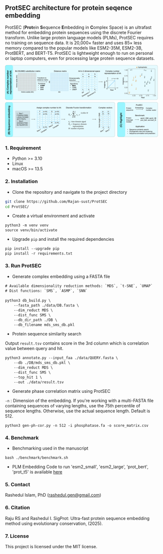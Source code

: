 ## ProtSEC architecture for protein seqence embedding
ProtSEC (**Prot**ein **S**equence **E**mbedding in **C**omplex Space) is an ultrafast method for embedding protein sequences using the discrete Fourier transform. Unlike large protein language models (PLMs), ProtSEC requires no training on sequence data. It is 20,000× faster and uses 85× less memory compared to the popular models like ESM2-35M, ESM2-3B, ProtBERT, and BERT-T5. ProtSEC is lightweight enough to run on personal or laptop computers, even for processing large protein sequence datasets. 

<p align="center">
  <img src="./data/plots/figures_ProtSEC/figure.1_v5_github.jpeg" width="700"/>
</p>

### 1. Requirement

 - Python >= 3.10
 - Linux
 - macOS >= 13.5

### 2. Installation

 - Clone the repository and navigate to the project directory

```sh
git clone https://github.com/Rajan-sust/ProtSEC
cd ProtSEC/
```

- Create a virtual environment and activate

```
python3 -m venv venv
source venv/bin/activate
```

- Upgrade `pip` and install the required dependencies

```
pip install --upgrade pip
pip install -r requirements.txt
```

### 3. Run ProtSEC

- Generate complex embedding using a FASTA file

```
# Available dimensionality reduction methods: `MDS`, `t-SNE`, `UMAP`
# Dist functions: `SMS`, `ASMP`, `SNN`

python3 db_build.py \
    --fasta_path ./data/DB.fasta \
    --dim_reduct MDS \
    --dist_func SMS \
    --db_dir_path ./DB \
    --db_filename mds_sms_db.pkl
```

- Protein sequence similarity search

Output `result.tsv` contains score in the 3rd column which is correlation value between query and hit.

```
python3 annotate.py --input_faa ./data/QUERY.fasta \
    --db ./DB/mds_sms_db.pkl \
    --dim_reduct MDS \
    --dist_func SMS \
    --top_hit 1 \
    --out ./data/result.tsv
```

- Generate phase correlation matrix using ProtSEC

`-n` : Dimension of the embedding. If you're working with a multi-FASTA file containing sequences of varying lengths, use the 75th percentile of sequence lengths. Otherwise, use the actual sequence length. Default is 512.

```
python3 gen-ph-cor.py -n 512 -i phosphatase.fa -o score_matrix.csv
```

### 4. Benchmark 

- Benchmarking used in the manuscript

```
bash ./benchmark/benchmark.sh
```

- PLM Embedding
Code to run 'esm2_small', 'esm2_large', 'prot_bert', 'prot_t5' is available [here](https://github.com/Rajan-sust/GeneAnnotation) 

### 5. Contact
Rashedul Islam, PhD (rashedul.gen@gmail.com)

### 6. Citation
Raju RS and Rashedul I. SigProt: Ultra-fast protein sequence embedding method using evolutionary conservation, (2025).

### 7. License
This project is licensed under the MIT license.
